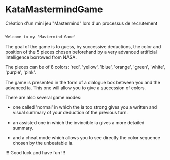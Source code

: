 # KataMastermindGame
Création d'un mini jeu "Mastermind" lors d'un processus de recrutement

                                                                      Welcome to my 'Mastermind Game'

The goal of the game is to guess, by successive deductions, the color and position of the 5 pieces chosen beforehand by a very advanced artificial intelligence borrowed from NASA.

The pieces can be of 8 colors: 'red', 'yellow', 'blue', 'orange', 'green', 'white', 'purple', 'pink'.

The game is presented in the form of a dialogue box between you and the advanced ia. This one will allow you to give a succession of colors.

There are also several game modes:

- one called 'normal' in which the ia too strong gives you a written and visual summary of your deduction of the previous turn.

- an assisted one in which the invincible ia gives a more detailed summary.

- and a cheat mode which allows you to see directly the color sequence chosen by the unbeatable ia.


!!! Good luck and have fun !!!
